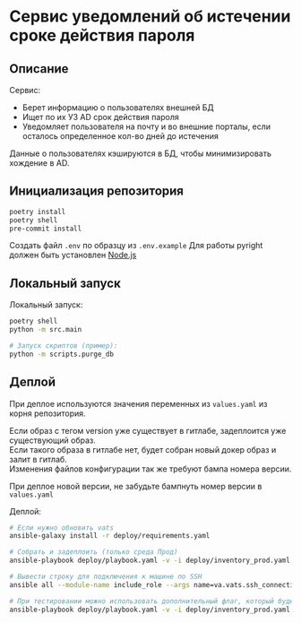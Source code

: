 # Сервис уведомлений об истечении сроке действия пароля

## Описание

Сервис:
- Берет информацию о пользователях внешней БД
- Ищет по их УЗ AD срок действия пароля
- Уведомляет пользователя на почту и во внешние порталы, если осталось определенное кол-во дней до истечения

Данные о пользователях кэшируются в БД, чтобы минимизировать хождение в AD.

## Инициализация репозитория

```bash
poetry install
poetry shell
pre-commit install
```

Cоздать файл `.env` по образцу из `.env.example`
Для работы pyright должен быть установлен [Node.js](https://nodejs.org/en/download/package-manager)


## Локальный запуск

Локальный запуск:  

```bash
poetry shell
python -m src.main

# Запуск скриптов (пример):
python -m scripts.purge_db
```

## Деплой

При деплое используются значения переменных из `values.yaml` из корня репозитория.  

Если образ с тегом version уже существует в гитлабе, задеплоится уже существующий образ.  
Если такого образа в гитлабе нет, будет собран новый докер образ и залит в гитлаб.  
Изменения файлов конфигурации так же требуют бампа номера версии.  

При деплое новой версии, не забудьте бампнуть номер версии в `values.yaml`

Деплой:
```bash
# Если нужно обновить vats
ansible-galaxy install -r deploy/requirements.yaml

# Собрать и задеплоить (только среда Прод)
ansible-playbook deploy/playbook.yaml -v -i deploy/inventory_prod.yaml

# Вывести строку для подключения к машине по SSH
ansible all --module-name include_role --args name=va.vats.ssh_connection -i deploy/inventory_prod.yaml

# При тестировании можно использовать дополнительный флаг, который будет ВСЕГДА ПЕРЕЗАПИСЫВАТЬ образ с таким же тегом
ansible-playbook deploy/playbook.yaml -v -i deploy/inventory_prod.yaml -e overwrite_image_tag=true
```
